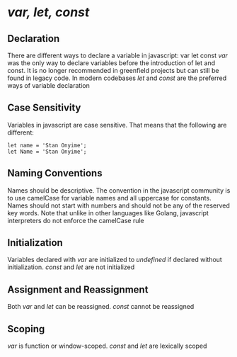 # *var, let, const*

## Declaration
There are different ways to declare a variable in javascript:
var
let 
const 
*var* was the only way to declare variables before the introduction of let and const. It is no longer recommended in greenfield projects but can still be found in legacy code. In modern codebases *let* and *const* are the preferred ways of variable declaration
## Case Sensitivity
Variables in javascript are case sensitive. That means that the following are different:
```
let name = 'Stan Onyime';
let Name = 'Stan Onyime';
```
## Naming Conventions
Names should be descriptive. The convention in the javascript community is to use camelCase for variable names and all uppercase for constants. Names should not start with numbers and should not be any of the reserved key words. Note that unlike in other languages like Golang, javascript interpreters do not enforce the camelCase rule

## Initialization
Variables declared with *var* are initialized to *undefined* if declared without initialization. *const* and *let* are not initialized

## Assignment and Reassignment
Both *var* and *let* can be reassigned. *const* cannot be reassigned

## Scoping
*var* is function or window-scoped. *const* and *let* are lexically scoped
	
